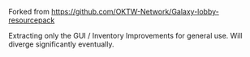 Forked from https://github.com/OKTW-Network/Galaxy-lobby-resourcepack

Extracting only the GUI / Inventory Improvements for general use. Will diverge significantly eventually.
